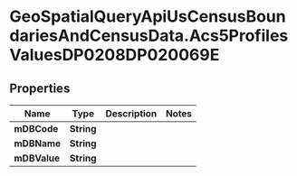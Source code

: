 # GeoSpatialQueryApiUsCensusBoundariesAndCensusData.Acs5ProfilesValuesDP0208DP020069E

## Properties

Name | Type | Description | Notes
------------ | ------------- | ------------- | -------------
**mDBCode** | **String** |  | 
**mDBName** | **String** |  | 
**mDBValue** | **String** |  | 



